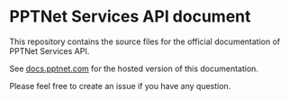 
# PPTNet Services API document

This repository contains the source files for the official documentation of PPTNet Services API.

See [docs.pptnet.com](http://docs.pptnet.com) for the hosted version of this documentation.

Please feel free to create an issue if you have any question.
